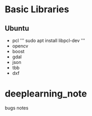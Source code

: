 # Basic Libraries
## Ubuntu
- pcl 
  '''
  sudo apt install libpcl-dev
  '''
- opencv
- boost 
- gdal
- json
- tbb
- dxf
# deeplearning_note
bugs notes

